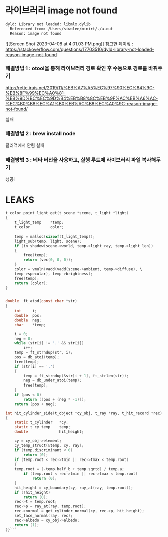 
# 라이브러리 image not found
```sh
dyld: Library not loaded: libmlx.dylib
  Referenced from: /Users/siwolee/minirt/./a.out
  Reason: image not found
```

![[Screen Shot 2023-04-08 at 4.01.03 PM.png]]
참고한 페이짚 :
https://stackoverflow.com/questions/17703510/dyld-library-not-loaded-reason-image-not-found


### 해결방법 1 : otool을 통해 라이브러리 경로 확인 후 수동으로 경로를 바꿔주기
http://rette.iruis.net/2019/11/%EB%A7%A5%EC%97%90%EC%84%9C-%EB%8F%99%EC%A0%81-%EB%9D%BC%EC%9D%B4%EB%B8%8C%EB%9F%AC%EB%A6%AC-%EC%B0%B8%EC%A1%B0%EB%AC%B8%EC%A0%9C-reason-image-not-found/


실패

### 해결방법 2 : brew install node 
클러맥에서 안됨
실패

### 해결방법 3 : 베타 버전을 사용하고, 실행 루트에 라이브러리 파일 복사해두기
성공i



# LEAKS
```c
t_color	point_light_get(t_scene *scene, t_light *light)
{
	t_light_temp	*temp;
	t_color			color;

	temp = malloc(sizeof(t_light_temp));
	light_sub(temp, light, scene);
	if (in_shadow(scene->world, temp->light_ray, temp->light_len))
	{
		free(temp);
		return (vec(0, 0, 0));
	}
	color = vmuln(vadd(vadd(scene->ambient, temp->diffuse), \
	temp->specular), temp->brightness);
	free(temp);
	return (color);
}


double	ft_atod(const char *str)
{
	int		i;
	double	pos;
	double	neg;
	char	*temp;

	i = 0;
	neg = 0;
	while (str[i] != '.' && str[i])
		i++;
	temp = ft_strndup(str, i);
	pos = db_atoi(temp);
	free(temp);
	if (str[i] == '.')
	{
		temp = ft_strndup(&str[i + 1], ft_strlen(str));
		neg = db_under_atoi(temp);
		free(temp);
	}
	if (pos < 0)
		return ((pos + (neg * -1)));
	return (pos + neg);

int	hit_cylinder_side(t_object *cy_obj, t_ray *ray, t_hit_record *rec)
{
	static t_cylinder	*cy;
	static t_cy_temp	temp;
	double				hit_height;

	cy = cy_obj->element;
	cy_temp_struct(&temp, cy, ray);
	if (temp.discriminant < 0)
		return (0);
	if (temp.root < rec->tmin || rec->tmax < temp.root)
	{
	temp.root = (-temp.half_b + temp.sqrtd) / temp.a;
		if (temp.root < rec->tmin || rec->tmax < temp.root)
			return (0);
	}
	hit_height = cy_boundary(cy, ray_at(ray, temp.root));
	if (!hit_height)
		return (0);
	rec->t = temp.root;
	rec->p = ray_at(ray, temp.root);
	rec->normal = get_cylinder_normal(cy, rec->p, hit_height);
	set_face_normal(ray, rec);
	rec->albedo = cy_obj->albedo;
	return (1);
}}```